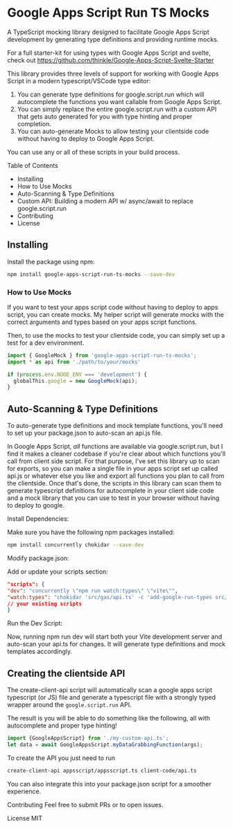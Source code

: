 # Google Apps Script Run TS Mocks

A TypeScript mocking library designed to facilitate Google Apps Script development by generating type definitions and providing runtime mocks.

For a full starter-kit for using types with Google Apps Script and svelte, check out https://github.com/thinkle/Google-Apps-Script-Svelte-Starter

This library provides three levels of support for working with Google Apps Script in a modern typescript/VSCode type editor:

1. You can generate type definitions for google.script.run which will autocomplete the functions you want callable from Google Apps Script.
2. You can simply replace the entire google.script.run with a custom API that gets auto generated for you with type hinting and proper completion.
3. You can auto-generate Mocks to allow testing your clientside code without having to deploy to Google Apps Script.

You can use any or all of these scripts in your build process.


Table of Contents

- Installing
- How to Use Mocks
- Auto-Scanning & Type Definitions
- Custom API: Building a modern API w/ async/await to replace google.script.run
- Contributing
- License

## Installing

Install the package using npm:

```bash
npm install google-apps-script-run-ts-mocks --save-dev
```

### How to Use Mocks

If you want to test your apps script code without having to deploy to apps script, you can create mocks. My helper script will generate mocks with the correct arguments and types based on your apps script functions.

Then, to use the mocks to test your clientside code, you can simply set up a test for a dev environment.

```typescript
import { GoogleMock } from 'google-apps-script-run-ts-mocks';
import * as api from './path/to/your/mocks'

if (process.env.NODE_ENV === 'development') {
  globalThis.google = new GoogleMock(api);
}

```

## Auto-Scanning & Type Definitions

To auto-generate type definitions and mock template functions, you'll need to set up your package.json to auto-scan an api.js file.

In Google Apps Script, *all* functions are available via google.script.run, but I find it
makes a cleaner codebase if you're clear about which functions you'll call from client side script. For that purpose, I've set this library up to scan for exports, so you can make a single file in your apps script set up called api.js or whatever else you like and export all functions you plan to call from the clientside. Once that's done, the scripts in this library can scan them to generate typescript definitions for autocomplete in your client side code and a mock library that you can use to test in your browser without having to deploy to google.

Install Dependencies:

Make sure you have the following npm packages installed:

```bash
npm install concurrently chokidar --save-dev
```

Modify package.json:

Add or update your scripts section:

```json
"scripts": {
"dev": "concurrently \"npm run watch:types\" \"vite\"",
"watch:types": "chokidar 'src/gas/api.ts' -c 'add-google-run-types src/gas/api.ts clientside-code/types/google.script.run.d.ts' && 'add-google-run-mocks src/gas/api.ts clientside-code/mock/mockApi.ts' && 'create-client-api src/gas/api.ts clientside-code/mock/clientApi.ts",
// your existing scripts
}
```

Run the Dev Script:

Now, running npm run dev will start both your Vite development server and auto-scan your api.ts for changes. It will generate type definitions and mock templates accordingly.

## Creating the clientside API

The create-client-api script will automatically scan a google apps script typescript (or JS) file and generate a typescript file with a strongly typed wrapper around the `google.script.run` API.

The result is you will be able to do something like the following, all with autocomplete and proper type hinting!

```typescript
import {GoogleAppsScript} from './my-custom-api.ts';
let data = await GoogleAppsScript.myDataGrabbingFunction(args);
```

To create the API you just need to run
```sh
create-client-api appsscript/appsscript.ts client-code/api.ts
```

You can also integrate this into your package.json script for a smoother experience.



Contributing
Feel free to submit PRs or to open issues.

License
MIT